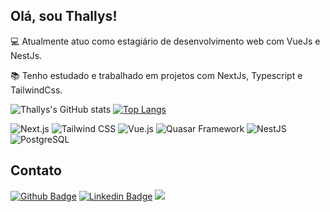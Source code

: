 ## Olá, sou Thallys!

:computer: Atualmente atuo como estagiário de desenvolvimento web com VueJs e NestJs.

:books: Tenho estudado e trabalhado em projetos com NextJs, Typescript e TailwindCss.

![Thallys's GitHub stats](https://github-readme-stats.vercel.app/api?username=thallyslemos&show_icons=true&theme=radicala&count_private=true&include_all_commits=true&hide=contribs )
[![Top Langs](https://github-readme-stats.vercel.app/api/top-langs/?username=thallyslemos&layout=compact)](https://github.com/thallyslemos/github-readme-stats)

![Next.js](https://img.shields.io/badge/-Next.js-000000?style=flat&logo=next.js)
![Tailwind CSS](https://img.shields.io/badge/-Tailwind%20CSS-38B2AC?style=flat&logo=tailwind-css&logoColor=white)
![Vue.js](https://img.shields.io/badge/-Vue.js-4FC08D?style=flat&logo=vue.js&logoColor=white)
![Quasar Framework](https://img.shields.io/badge/-Quasar%20Framework-1976D2?style=flat&logo=quasar&logoColor=white)
![NestJS](https://img.shields.io/badge/-NestJS-E0234E?style=flat&logo=nestjs&logoColor=white)
![PostgreSQL](https://img.shields.io/badge/-PostgreSQL-336791?style=flat&logo=postgresql&logoColor=white)

## Contato

[![Github Badge](https://img.shields.io/badge/-Github-000?style=flat-square&logo=Github&logoColor=white&link=https://github.com/thallyslemos)](https://github.com/thallyslemos)
[![Linkedin Badge](https://img.shields.io/badge/-LinkedIn-blue?style=flat-square&logo=Linkedin&logoColor=white&link=https://www.linkedin.com/in/thallys-lemos/)](https://www.linkedin.com/in/thallys-lemos/)
[![](https://img.shields.io/badge/Gmail-thallysvilemos%40gmail.com-red)](mailto:thallysvilemos@gmail.com)
